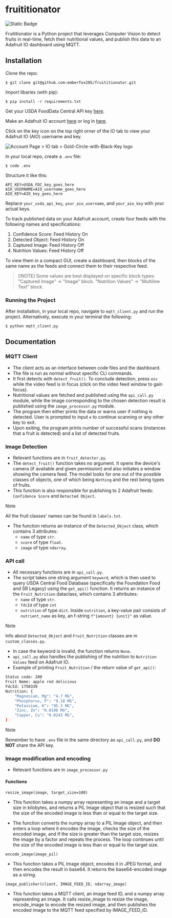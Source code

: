 # fruititionator

![Static Badge](https://img.shields.io/badge/Python-3.8.5-blue?style=flat&logo=Python&logoColor=white)

Fruititionator is a Python project that leverages Computer Vision to detect fruits in real-time, fetch their nutritional values, and publish this data to an Adafruit IO dashboard using MQTT.

## Installation

Clone the repo:

`$ git clone git@github.com:emberfox205/fruititionator.git`

Import libaries (with pip):

`$ pip install -r requirements.txt`

Get your USDA FoodData Central API key [here](https://fdc.nal.usda.gov/api-key-signup.html).

Make an Adafruit IO account [here](https://accounts.adafruit.com/users/sign_up) or log in [here](https://accounts.adafruit.com/users/sign_in).

Click on the key icon on the top right orner of the IO tab to view your Adafruit IO (AIO) username and key.

![Account Page > IO tab > Gold-Circle-with-Black-Key logo](https://cdn.discordapp.com/attachments/1071117548311027723/1236281850297585694/Adafruit_IO_key_scr.png?ex=663770b2&is=66361f32&hm=3f0853b7cca30d170020b3cd271bedf5251de2a85d230dbed278bf45caa0a2fe&)

In your local repo, create a `.env` file:

`$ code .env`

Structure it like this:

```.env
API_KEY=USDA_FDC_key_goes_here
AIO_USERNAME=AIO_username_goes_here
AIO_KEY=AIO_key_goes_here
```

Replace `your_usda_api_key`, `your_aio_username`, and `your_aio_key` with your actual keys.

To track published data on your Adafruit account, create four feeds with the following names and specifications:

1. Confidence Score: Feed History On
2. Detected Object: Feed History On
3. Captured Image: Feed History Off
4. Nutrition Values: Feed History Off

To view them in a compact GUI, create a dashboard, then blocks of the same name as the feeds and connect them to their respective feed.

> [!NOTE] Some values are best displayed on specific block types:
> "Captured Image" -> "Image" block.
> "Nutrition Values" -> "Multiline Text" block.

### Running the Project

After installation, in your local repo, navigate to `mqtt_client.py` and run the project. Alternatively, execute in your terminal the following:

`$ python mqtt_client.py`

## Documentation

### MQTT Client

- The client acts as an interface between code files and the dashboard.
- The file is run as normal without specific CLI commands.
- It first detects with `detect_fruit()`. To conclude detection, press `esc` while the video feed is in focus (click on the video feed window to gain focus).
- Nutritional values are fetched and published using the `api_call.py` module, while the image corresponding to the chosen detection result is published using the `image_processor.py` module.
- The program then either prints the data or warns user if nothing is detected. User is prompted to input `e` to continue scanning or any other key to exit.
- Upon exiting, the program prints number of successful scans (instances that a fruit is detected) and a list of detected fruits.

### Image Detection

- Relevant functions are in `fruit_detector.py`.
- The `detect_fruit()` function takes no argument. It opens the device's camera (if available and given permission) and also initiates a window showing the camera feed. The model looks for one out of the possible classes of objects, one of which being `Nothing` and the rest being types of fruits.
- This function is also responsible for publishing to 2 Adafruit feeds: `Confidence Score` and `Detected Object`.

> [!NOTE]
> All the fruit classes' names can be found in `labels.txt`.

- The function returns an instance of the `Detected_Object` class, which contains 3 attributes:
  - `name` of type `str`.
  - `score` of type `float`.
  - `image` of type `ndarray`.

### API call

- All necessary functions are in `api_call.py`.
- The script takes one string argument `keyword`, which is then used to query USDA Central Food Database (specifically the Foundation Food and SR Legacy) using the `get_api()` function. It returns an instance of the `Fruit_Nutrition` dataclass, which contains 3 attributes:
  - `name` of type `str`.
  - `fdcId` of type `int`
  - `nutrition` of type `dict`. Inside `nutrition`, a key-value pair consists of `nutrient_name` as key, an f-string `f"{amount} {unit}"` as value.

> [!NOTE]
> Info about `Detected_Object` and `Fruit_Nutrition` classes are in `custom_classes.py`.

- In case the keyword is invalid, the function returns `None`.
- `api_call.py` also handles the publishing of the nutrition to `Nutrition Values` feed on Adafruit IO.
- Example of printing `Fruit_Nutrition` / the return value of `get_api()`:

```bash
Status code: 200
Fruit Name: apple red delicious
FdcId: 1750339
Nutrition: {
    "Magnesium, Mg": "4.7 MG",
    "Phosphorus, P": "9.18 MG",
    "Potassium, K": "95.3 MG",
    "Zinc, Zn": "0.0196 MG",
    "Copper, Cu": "0.0243 MG",
}
```

> [!NOTE]
> Remember to have `.env` file in the same directory as `api_call.py`, and **DO NOT** share the API key.

### Image modification and encoding

- Relevant functions are in `image_processor.py`

#### Functions

`resize_image(image, target_size=100)`

- This function takes a numpy array representing an image and a target size in kilobytes, and returns a PIL Image object that is resized such that the size of the encoded image is less than or equal to the target size.

- The function converts the numpy array to a PIL Image object, and then enters a loop where it encodes the image, checks the size of the encoded image, and if the size is greater than the target size, resizes the image by a factor and repeats the process. The loop continues until the size of the encoded image is less than or equal to the target size.

`encode_image(image_pil)`

- This function takes a PIL Image object, encodes it in JPEG format, and then encodes the result in base64. It returns the base64-encoded image as a string.

`image_publisher(client, IMAGE_FEED_ID, ndarray_image)`

- This function takes a MQTT client, an image feed ID, and a numpy array representing an image. It calls resize_image to resize the image, encode_image to encode the resized image, and then publishes the encoded image to the MQTT feed specified by IMAGE_FEED_ID.
